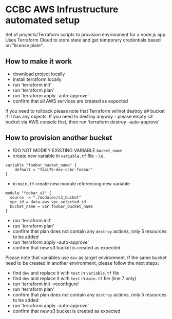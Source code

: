 # CCBC AWS Infrustructure automated setup

Set of projects/Terraform scripts to provision environment for a node.js app.
Uses Terraform Cloud to store state and get temporary credentials based on "license plate".

## How to make it work
- download project locally 
- install terraform locally 
- run 'terraform init'
- run 'terraform plan'
- run 'terraform apply -auto-approve'
- confirm that all AWS services are created as expected

If you need to rollback please note that Terraform willnot destroy s# bucket if it has any objects.
If you need to destroy anyway - please empty s3 bucket via AWS console first, then run 'terraform destroy -auto-approve'

## How to provision another bucket 
- !DO NOT MODIFY EXISTING VARIABLE `bucket_name`
- create new variable in `variable.tf` file - i.e.
```
variable "foobar_bucket_name" {
    default = "fapi7b-dev-ccbc-foobar"
}
``` 
- in `main.tf` create new module referencing new variable
```
module "foobar_s3" {
  source  = "./modules/s3_bucket"
  vpc_id = data.aws_vpc.selected.id
  bucket_name = var.foobar_bucket_name 
}
```
- run 'terraform init'
- run 'terraform plan'
- confirm that plan does not contain any `destroy` actions, only 5 resources to be added
- run 'terraform apply -auto-approve'
- confirm that new s3 bucket is created as expected

Please note that variables use `dev` as target environment. If the same bucket need to be created in another environment, please follow the next steps:
- find `dev` and replace it with `test` in `variable.tf` file
- find `dev` and replace it with `test` in `main.tf` file (line 7 only)
- run 'terraform init -reconfigure'
- run 'terraform plan'
- confirm that plan does not contain any `destroy` actions, only 5 resources to be added
- run 'terraform apply -auto-approve'
- confirm that new s3 bucket is created as expected




	
